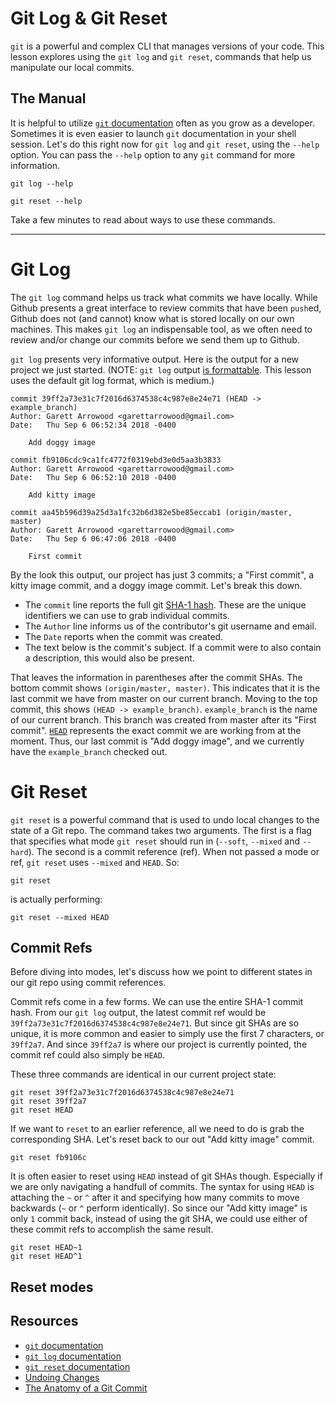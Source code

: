 # Git Log & Git Reset

`git` is a powerful and complex CLI that manages versions of your code. This lesson explores using the `git log` and `git reset`, commands that help us manipulate our local commits.

## The Manual

It is helpful to utilize [`git` documentation](https://git-scm.com/doc) often as you grow as a developer. Sometimes it is even easier to launch `git` documentation in your shell session. Let's do this right now for `git log` and `git reset`, using the `--help` option. You can pass the `--help` option to any `git` command for more information.

```
git log --help
```

```
git reset --help
```

Take a few minutes to read about ways to use these commands.

---

# Git Log

The `git log` command helps us track what commits we have locally. While Github presents a great interface to review commits that have been `push`ed, Github does not (and cannot) know what is stored locally on our own machines. This makes `git log` an indispensable tool, as we often need to review and/or change our commits before we send them up to Github.

`git log` presents very informative output. Here is the output for a new project we just started. (NOTE: `git log` output [is formattable](https://git-scm.com/docs/git-log#_pretty_formats). This lesson uses the default git log format, which is medium.)

```
commit 39ff2a73e31c7f2016d6374538c4c987e8e24e71 (HEAD -> example_branch)
Author: Garett Arrowood <garettarrowood@gmail.com>
Date:   Thu Sep 6 06:52:34 2018 -0400

    Add doggy image

commit fb9106cdc9ca1fc4772f0319ebd3e0d5aa3b3833
Author: Garett Arrowood <garettarrowood@gmail.com>
Date:   Thu Sep 6 06:52:10 2018 -0400

    Add kitty image

commit aa45b596d39a25d3a1fc32b6d382e5be85eccab1 (origin/master, master)
Author: Garett Arrowood <garettarrowood@gmail.com>
Date:   Thu Sep 6 06:47:06 2018 -0400

    First commit
```

By the look this output, our project has just 3 commits; a "First commit", a kitty image commit, and a doggy image commit. Let's break this down.

- The `commit` line reports the full git [SHA-1 hash](https://blog.thoughtram.io/git/2014/11/18/the-anatomy-of-a-git-commit.html#introducing-sha-1). These are the unique identifiers we can use to grab individual commits.
- The `Author` line informs us of the contributor's git username and email.
- The `Date` reports when the commit was created.
- The text below is the commit's subject. If a commit were to also contain a description, this would also be present.

That leaves the information in parentheses after the commit SHAs. The bottom commit shows `(origin/master, master)`. This indicates that it is the last commit we have from master on our current branch. Moving to the top commit, this shows `(HEAD -> example_branch)`. `example_branch` is the name of our current branch. This branch was created from master after its "First commit". [`HEAD`](https://stackoverflow.com/questions/2304087/what-is-head-in-git) represents the exact commit we are working from at the moment. Thus, our last commit is "Add doggy image", and we currently have the `example_branch` checked out.

# Git Reset

`git reset` is a powerful command that is used to undo local changes to the state of a Git repo. The command takes two arguments. The first is a flag that specifies what mode `git reset` should run in (`--soft`, `--mixed` and `--hard`). The second is a commit reference (ref). When not passed a mode or ref, `git reset` uses `--mixed` and `HEAD`. So:

```
git reset
```

is actually performing:

```
git reset --mixed HEAD
```

## Commit Refs

Before diving into modes, let's discuss how we point to different states in our git repo using commit references.

Commit refs come in a few forms. We can use the entire SHA-1 commit hash. From our `git log` output, the latest commit ref would be `39ff2a73e31c7f2016d6374538c4c987e8e24e71`. But since git SHAs are so unique, it is more common and easier to simply use the first 7 characters, or `39ff2a7`. And since `39ff2a7` is where our project is currently pointed, the commit ref could also simply be `HEAD`.

These three commands are identical in our current project state:

```
git reset 39ff2a73e31c7f2016d6374538c4c987e8e24e71
git reset 39ff2a7
git reset HEAD
```

If we want to `reset` to an earlier reference, all we need to do is grab the corresponding SHA. Let's reset back to our out "Add kitty image" commit.

```
git reset fb9106c
```

It is often easier to reset using `HEAD` instead of git SHAs though. Especially if we are only navigating a handfull of commits. The syntax for using `HEAD` is attaching the `~` or `^` after it and specifying how many commits to move backwards (`~` or `^` perform identically). So since our "Add kitty image" is only `1` commit back, instead of using the git SHA, we could use either of these commit refs to accomplish the same result.

```
git reset HEAD~1
git reset HEAD^1
```

## Reset modes


## Resources

- [`git` documentation](https://git-scm.com/doc)
- [`git log` documentation](https://git-scm.com/docs/git-log)
- [`git reset` documentation](https://git-scm.com/docs/git-reset)
- [Undoing Changes](https://www.atlassian.com/git/tutorials/undoing-changes/git-reset)
- [The Anatomy of a Git Commit](https://blog.thoughtram.io/git/2014/11/18/the-anatomy-of-a-git-commit.html)
